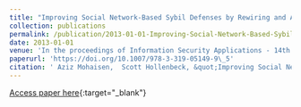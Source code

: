 ```yaml
---
title: "Improving Social Network-Based Sybil Defenses by Rewiring and Augmenting Social Graphs"
collection: publications
permalink: /publication/2013-01-01-Improving-Social-Network-Based-Sybil-Defenses-by-Rewiring-and-Augmenting-Social-Graphs
date: 2013-01-01
venue: 'In the proceedings of Information Security Applications - 14th International Workshop, WISA 2013, Jeju Island, Korea, August 19-21, 2013, Revised Selected Papers'
paperurl: 'https://doi.org/10.1007/978-3-319-05149-9\_5'
citation: ' Aziz Mohaisen,  Scott Hollenbeck, &quot;Improving Social Network-Based Sybil Defenses by Rewiring and Augmenting Social Graphs.&quot; In the proceedings of Information Security Applications - 14th International Workshop, WISA 2013, Jeju Island, Korea, August 19-21, 2013, Revised Selected Papers, 2013.'
---
```

[Access paper here](https://doi.org/10.1007/978-3-319-05149-9\_5){:target="_blank"}

